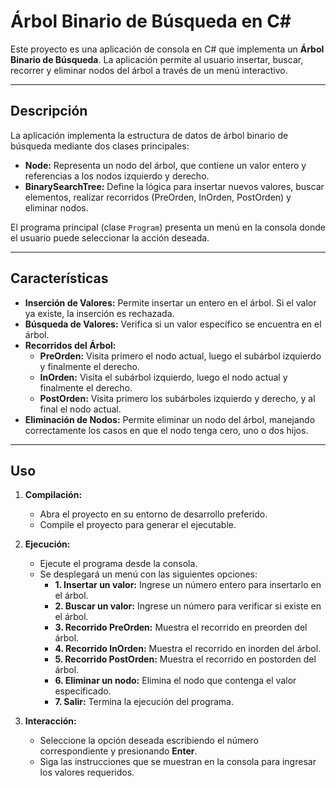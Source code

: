 # Árbol Binario de Búsqueda en C#

Este proyecto es una aplicación de consola en C# que implementa un **Árbol Binario de Búsqueda**. La aplicación permite al usuario insertar, buscar, recorrer y eliminar nodos del árbol a través de un menú interactivo.

---

## Descripción

La aplicación implementa la estructura de datos de árbol binario de búsqueda mediante dos clases principales:

- **Node:** Representa un nodo del árbol, que contiene un valor entero y referencias a los nodos izquierdo y derecho.
- **BinarySearchTree:** Define la lógica para insertar nuevos valores, buscar elementos, realizar recorridos (PreOrden, InOrden, PostOrden) y eliminar nodos.

El programa principal (clase `Program`) presenta un menú en la consola donde el usuario puede seleccionar la acción deseada.

---

## Características

- **Inserción de Valores:** Permite insertar un entero en el árbol. Si el valor ya existe, la inserción es rechazada.
- **Búsqueda de Valores:** Verifica si un valor específico se encuentra en el árbol.
- **Recorridos del Árbol:**
  - **PreOrden:** Visita primero el nodo actual, luego el subárbol izquierdo y finalmente el derecho.
  - **InOrden:** Visita el subárbol izquierdo, luego el nodo actual y finalmente el derecho.
  - **PostOrden:** Visita primero los subárboles izquierdo y derecho, y al final el nodo actual.
- **Eliminación de Nodos:** Permite eliminar un nodo del árbol, manejando correctamente los casos en que el nodo tenga cero, uno o dos hijos.

---

## Uso

1. **Compilación:**
   - Abra el proyecto en su entorno de desarrollo preferido.
   - Compile el proyecto para generar el ejecutable.

2. **Ejecución:**
   - Ejecute el programa desde la consola.
   - Se desplegará un menú con las siguientes opciones:
     - **1. Insertar un valor:** Ingrese un número entero para insertarlo en el árbol.
     - **2. Buscar un valor:** Ingrese un número para verificar si existe en el árbol.
     - **3. Recorrido PreOrden:** Muestra el recorrido en preorden del árbol.
     - **4. Recorrido InOrden:** Muestra el recorrido en inorden del árbol.
     - **5. Recorrido PostOrden:** Muestra el recorrido en postorden del árbol.
     - **6. Eliminar un nodo:** Elimina el nodo que contenga el valor especificado.
     - **7. Salir:** Termina la ejecución del programa.

3. **Interacción:**
   - Seleccione la opción deseada escribiendo el número correspondiente y presionando **Enter**.
   - Siga las instrucciones que se muestran en la consola para ingresar los valores requeridos.
